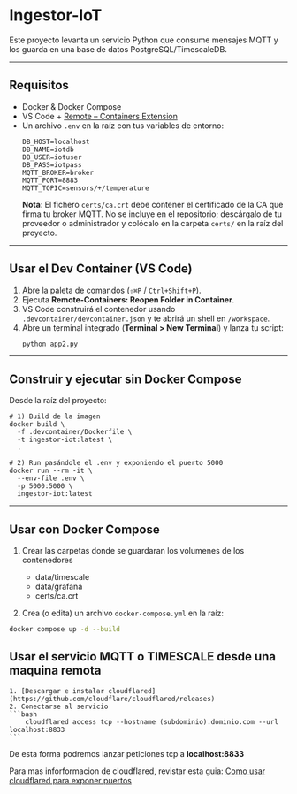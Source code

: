 # Ingestor-IoT

Este proyecto levanta un servicio Python que consume mensajes MQTT y los guarda en una base de datos PostgreSQL/TimescaleDB.

---

## Requisitos

- Docker & Docker Compose  
- VS Code + [Remote – Containers Extension](https://marketplace.visualstudio.com/items?itemName=ms-vscode-remote.remote-containers)  
- Un archivo `.env` en la raíz con tus variables de entorno:
  ```dotenv
  DB_HOST=localhost
  DB_NAME=iotdb
  DB_USER=iotuser
  DB_PASS=iotpass
  MQTT_BROKER=broker
  MQTT_PORT=8883
  MQTT_TOPIC=sensors/+/temperature
  ```
  **Nota**: El fichero `certs/ca.crt` debe contener el certificado de la CA que firma tu broker MQTT. No se incluye en el repositorio; descárgalo de tu proveedor o administrador y colócalo en la carpeta `certs/` en la raíz del proyecto.

---

## Usar el Dev Container (VS Code)

1. Abre la paleta de comandos (`⇧⌘P` / `Ctrl+Shift+P`).  
2. Ejecuta **Remote-Containers: Reopen Folder in Container**.  
3. VS Code construirá el contenedor usando `.devcontainer/devcontainer.json` y te abrirá un shell en `/workspace`.  
4. Abre un terminal integrado (**Terminal > New Terminal**) y lanza tu script:
   ```fish
   python app2.py
   ```

---

## Construir y ejecutar sin Docker Compose

Desde la raíz del proyecto:

```fish
# 1) Build de la imagen
docker build \
  -f .devcontainer/Dockerfile \
  -t ingestor-iot:latest \
  .

# 2) Run pasándole el .env y exponiendo el puerto 5000
docker run --rm -it \
  --env-file .env \
  -p 5000:5000 \
  ingestor-iot:latest
```

---

## Usar con Docker Compose

1. Crear las carpetas donde se guardaran los volumenes de los contenedores
	- data/timescale
	- data/grafana
	- certs/ca.crt

2. Crea (o edita) un archivo `docker-compose.yml` en la raíz:
```bash
docker compose up -d --build
```

## Usar el servicio MQTT o TIMESCALE desde una maquina remota
	1. [Descargar e instalar cloudflared](https://github.com/cloudflare/cloudflared/releases)
	2. Conectarse al servicio
	```bash
		cloudflared access tcp --hostname (subdominio).dominio.com --url localhost:8833
	```

De esta forma podremos lanzar peticiones tcp a **localhost:8833**

Para mas inforformacion de cloudflared, revistar esta guia: [Como usar cloudflared para exponer puertos](https://smoggy-stallion-237.notion.site/conectar-SQL-Server-con-VSC-12c09af24d13437da5b5159c51626cdd)

